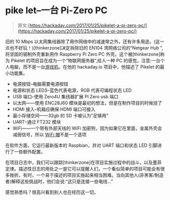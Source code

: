 # pike let–一台 Pi-Zero PC

> 原文:[https://hackaday.com/2017/01/25/pikelet-a-pi-zero-pc/](https://hackaday.com/2017/01/25/pikelet-a-pi-zero-pc/)

旧的 10 Mbps 以太网集线器除了用作网络中的减速带之外，还有许多用途。(这一点也不好玩！)[thinkerzone]决定拆除旧的 EN104 湾网络公司的“Netgear Hub ”,将坚固的钢制外壳重新用作 Raspberry Pi Zero PC 外壳。这个被[thinkerzone]称为 Pikelet 的项目旨在成为一个“物联网服务器”,给人一种 PC 的感觉。注意:一台个人电脑，而不是一台[游戏机](http://hackaday.com/2016/11/12/pi-zero-transforms-to-game-boy/)。在他的 hackaday.io 项目中，他描述了 Pikelet 的最小功能集。

*   电源按钮–电脑需要电源按钮
*   电源和状态 LEDS–蓝色代表电源，RGB 代表可编程状态 LED
*   USB 端口–使用 Zero4U 集线器扩展 Pi Zero usb 端口
*   以太网——使用 ENC28J60 模块是最初的想法，但是在制作项目的时候烧了
*   HDMI 接入–机箱应确保 HDMI 端口可接入
*   最小存储空间——32gb 的 SD 卡被认为“足够用”
*   UART–通过 FT232 模块
*   WiFi——一个带有外部天线的 WiFi 加密狗，因为如果它在里面，金属外壳会减弱信号，所以 [WiFi 帽](http://hackaday.com/2016/04/21/usb-less-wifi-for-the-pi-zero/)不是一个选项

在软件方面，它运行最新版本的 Raspbian，并对 UART 端口和状态 LED 引脚进行了一些额外配置。

在项目日志中，我们可以跟踪[thinkerzone]在项目实施过程中的战斗，以及墨菲定律。描述性日志的用处之一是它可以提醒人们，一个看似简单的项目可能会有很多挫折。有时，一个易于描述的项目实施起来相当困难。当向其他人(非黑客/制造者)解释这些挑战时，他们会说:“这只是连接一些电线…”

感觉熟悉吗？很高兴看到别人也在经历这一切。